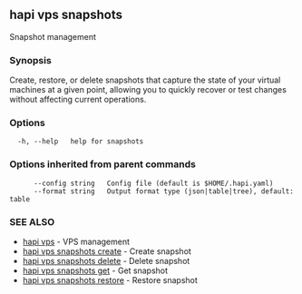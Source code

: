 ## hapi vps snapshots

Snapshot management

### Synopsis

Create, restore, or delete snapshots that capture the state of your virtual machines at a given point, 
allowing you to quickly recover or test changes without affecting current operations.

### Options

```
  -h, --help   help for snapshots
```

### Options inherited from parent commands

```
      --config string   Config file (default is $HOME/.hapi.yaml)
      --format string   Output format type (json|table|tree), default: table
```

### SEE ALSO

* [hapi vps](hapi_vps.md)	 - VPS management
* [hapi vps snapshots create](hapi_vps_snapshots_create.md)	 - Create snapshot
* [hapi vps snapshots delete](hapi_vps_snapshots_delete.md)	 - Delete snapshot
* [hapi vps snapshots get](hapi_vps_snapshots_get.md)	 - Get snapshot
* [hapi vps snapshots restore](hapi_vps_snapshots_restore.md)	 - Restore snapshot

